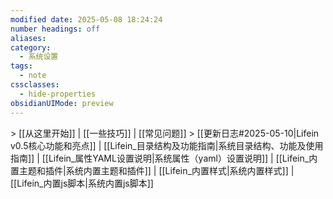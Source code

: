 ```yaml
---
modified date: 2025-05-08 18:24:24
number headings: off
aliases: 
category:
  - 系统设置
tags:
  - note
cssclasses:
  - hide-properties
obsidianUIMode: preview
---
```

\> [[从这里开始]] | [[一些技巧]] | [[常见问题]]
\> [[更新日志#2025-05-10|Lifein v0.5核心功能和亮点]] | [[Lifein_目录结构及功能指南|系统目录结构、功能及使用指南]] | [[Lifein_属性YAML设置说明|系统属性（yaml）设置说明]] | [[Lifein_内置主题和插件|系统内置主题和插件]] | [[Lifein_内置样式|系统内置样式]] | [[Lifein_内置js脚本|系统内置js脚本]]




